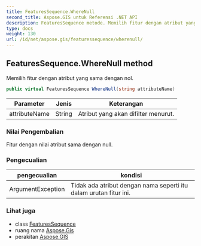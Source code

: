 ```yaml
---
title: FeaturesSequence.WhereNull
second_title: Aspose.GIS untuk Referensi .NET API
description: FeaturesSequence metode. Memilih fitur dengan atribut yang sama dengan nol.
type: docs
weight: 130
url: /id/net/aspose.gis/featuressequence/wherenull/
---
```

## FeaturesSequence.WhereNull method

Memilih fitur dengan atribut yang sama dengan nol.

```csharp
public virtual FeaturesSequence WhereNull(string attributeName)
```

| Parameter | Jenis | Keterangan |
| --- | --- | --- |
| attributeName | String | Atribut yang akan difilter menurut. |

### Nilai Pengembalian

Fitur dengan nilai atribut sama dengan null.

### Pengecualian

| pengecualian | kondisi |
| --- | --- |
| ArgumentException | Tidak ada atribut dengan nama seperti itu dalam urutan fitur ini. |

### Lihat juga

* class [FeaturesSequence](../)
* ruang nama [Aspose.Gis](../../featuressequence/)
* perakitan [Aspose.GIS](../../../)


